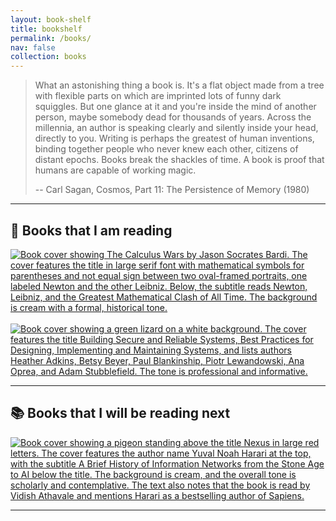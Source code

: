 ```yaml
---
layout: book-shelf
title: bookshelf
permalink: /books/
nav: false
collection: books
---
```


> What an astonishing thing a book is. It's a flat object made from a tree with flexible parts on
> which are imprinted lots of funny dark squiggles. But one glance at it and you're inside the mind
> of another person, maybe somebody dead for thousands of years. Across the millennia, an author is
> speaking clearly and silently inside your head, directly to you. Writing is perhaps the greatest
> of human inventions, binding together people who never knew each other, citizens of distant
> epochs. Books break the shackles of time. A book is proof that humans are capable of working
> magic.
>
> -- Carl Sagan, Cosmos, Part 11: The Persistence of Memory (1980)

---

## 📖 Books that I am reading

[![Book cover showing The Calculus Wars by Jason Socrates Bardi. The cover features the title in large serif font with mathematical symbols for parentheses and not equal sign between two oval-framed portraits, one labeled Newton and the other Leibniz. Below, the subtitle reads Newton, Leibniz, and the Greatest Mathematical Clash of All Time. The background is cream with a formal, historical tone.](https://m.media-amazon.com/images/I/610QGMDOc-L._SY522_.jpg)](https://www.amazon.com/Calculus-Wars-Jason-Socrates-Bardi/dp/1560259922/ref=sr_1_1?crid=1PUGKIURQ37HC&dib=eyJ2IjoiMSJ9.-FefdQL05xQytFU0AhMkgi4MvXHGYpmREVnEqOAPugio0GMqcPeOYwdpAvVRE00aiiNMdowHg36Ct3cdH4R0uzKkwoPrCY4r4_C79-6DdBd9caBAQRxgx66QDP-g1ruRrONA81uLTIQ5cukRViRvmm83uZDlMPPd8-TAyoyTPc7FB_SUgsQn9QYdQa2wDmfv2XWn9TrmkBM-xYTtEwYFNGDj7PpurlTAisTabz5crKc._BqDLvWA-G2Kbr0a785Tr2NSN8eGB6CdABZBSR_ERn4&dib_tag=se&keywords=calculus+wars&qid=1751302098&sprefix=calculus+wars%2Caps%2C131&sr=8-1)
<br/>  
[![Book cover showing a green lizard on a white background. The cover features the title Building Secure and Reliable Systems, Best Practices for Designing, Implementing and Maintaining Systems, and lists authors Heather Adkins, Betsy Beyer, Paul Blankinship, Piotr Lewandowski, Ana Oprea, and Adam Stubblefield. The tone is professional and informative.](https://m.media-amazon.com/images/I/91PMqRuYpIL._SY522_.jpg)](https://www.amazon.com/Building-Secure-Reliable-Systems-Implementing-ebook/dp/B088Y67XG4/ref=sr_1_1?crid=2I3UZCVMWCU0J&dib=eyJ2IjoiMSJ9.eOKR5XJcSvX6b9FpnF2qmXHPXa6iUAEwODs1pUm-pqcM_j7eJFC4bs9mUmhcspnch3079qJOQ6aFEX1zOQ11nQmqAQnS7SSxQILvnEXNFR0VkU3Y4teWNPMVPxa_Tolds9Sr5RKqZnoPqztIFNriwV_x3KA-dVghJQpoCh3xX94Dz7NpEMC-gOFpgn3tcXH-RMD8duGY3touJ1OVFbiiHzM88V7ea29sUEJ3UOLYv5A.PBuv8jo7KT2ZDeohbBwfgZovtyjMZneGJQX6thSjf2o&dib_tag=se&keywords=building+secure+and+reliable+systems&qid=1751302568&s=audible&sprefix=building+secure+and+reliable+systems%2Caudible%2C104&sr=1-1-catcorr)

---

## 📚 Books that I will be reading next

[![Book cover showing a pigeon standing above the title Nexus in large red letters. The cover features the author name Yuval Noah Harari at the top, with the subtitle A Brief History of Information Networks from the Stone Age to AI below the title. The background is cream, and the overall tone is scholarly and contemplative. The text also notes that the book is read by Vidish Athavale and mentions Harari as a bestselling author of Sapiens.](https://m.media-amazon.com/images/I/71J3aTLJfrL._SX522_.jpg)](https://www.amazon.com/dp/059373422X/?bestFormat=true&k=nexus%20yuval%20noah%20harari%20paperback&ref_=nb_sb_ss_w_scx-ent-pd-bk-d_de_k1_1_8&crid=2D9IX56X2UGWN&sprefix=nexus%20yu)

---
